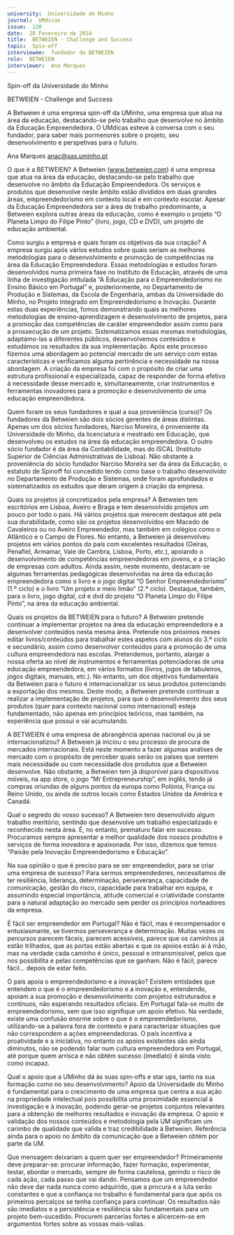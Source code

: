 ```yaml
---
university:  Universidade do Minho
journal:  UMdicas
issue:  120
date:  28 Fevereiro de 2014
title:  BETWEIEN - Challenge and Success
topic:  Spin-off 
interviewee:  fundador da BETWEIEN
role:  BETWEIEN
interviewer:  Ana Marques
---
```

 

 Spin-off da Universidade do Minho 


 BETWEIEN - Challenge and Success 

 A Betweien é uma empresa spin-off da UMinho, uma empresa que atua na área da educação, destacando-se pelo trabalho que desenvolve no âmbito da Educação Empreendedora. O UMdicas esteve à conversa com o seu fundador, para saber mais pormenores sobre o projeto, seu desenvolvimento e perspetivas para o futuro.


 Ana Marques 
 anac@sas.uminho.pt 

 O que é a BETWEIEN?
 A Betweien (www.betweien.com) é uma empresa que atua na área da educação, destacando-se pelo trabalho que desenvolve no âmbito da Educação Empreendedora. Os serviços e produtos que desenvolve neste âmbito estão divididos em duas grandes áreas, empreendedorismo em contexto local e em contexto escolar. Apesar da Educação Empreendedora ser a área de trabalho predominante, a Betweien explora outras áreas da educação, como é exemplo o projeto “O Planeta Limpo do Filipe Pinto” (livro, jogo, CD e DVD), um projeto de educação ambiental.

 Como surgiu a empresa e quais foram os objetivos da sua criação?
 A empresa surgiu após vários estudos sobre quais seriam as melhores metodologias para o desenvolvimento e promoção de competências na área da Educação Empreendedora. Essas metodologias e estudos foram desenvolvidos numa primeira fase no Instituto de Educação, através de uma linha de investigação intitulada “A Educação para o Empreendedorismo no Ensino Básico em Portugal” e, posteriormente, no Departamento de Produção e Sistemas, da Escola de Engenharia, ambas da Universidade do Minho, no Projeto Integrado em Empreendedorismo e Inovação. Durante estas duas experiências, fomos demonstrando quais as melhores metodologias de ensino-aprendizagem e desenvolvimento de projetos, para a promoção das competências de caráter empreendedor assim como para a prossecução de um projeto. Sistematizamos essas mesmas metodologias, adaptámo-las a diferentes públicos, desenvolvemos conteúdos e estudámos os resultados da sua implementação.
 Após este processo fizemos uma abordagem ao potencial mercado de um serviço com estas características e verificamos alguma pertinência e necessidade na nossa abordagem. A criação da empresa foi com o propósito de criar uma estrutura profissional e especializada, capaz de responder de forma efetiva à necessidade desse mercado e, simultaneamente, criar instrumentos e ferramentas inovadores para a promoção e desenvolvimento de uma educação empreendedora.

 Quem foram os seus fundadores e qual a sua proveniência (curso)?
 Os fundadores da Betweien são dois sócios gerentes de áreas distintas. Apenas um dos sócios fundadores, Narciso Moreira, é proveniente da Universidade do Minho, da licenciatura e mestrado em Educação, que desenvolveu os estudos na área da educação empreendedora. O outro sócio fundador é da área da Contabilidade, mas do ISCAL (Instituto Superior de Ciências Administrativas de Lisboa).
 Não obstante a proveniência do sócio fundador Narciso Moreira ser da área da Educação, o estatuto de Spinoff foi concedido tendo como base o trabalho desenvolvido no Departamento de Produção e Sistemas, onde foram aprofundados e sistematizados os estudos que deram origem à criação da empresa.

 Quais os projetos já concretizados pela empresa?
 A Betweien tem escritórios em Lisboa, Aveiro e Braga e tem desenvolvido projetos um pouco por todo o país. Há vários projetos que merecem destaque até pela sua durabilidade, como são os projetos desenvolvidos em Macedo de Cavaleiros ou no Aveiro Empreendedor, mas também em colégios como o Atlântico e o Campo de Flores. No entanto, a Betweien já desenvolveu projetos em vários pontos do país com excelentes resultados (Oeiras, Penafiel, Armamar, Vale de Cambra, Lisboa, Porto, etc.), apoiando o desenvolvimento de competências empreendedoras em jovens, e a criação de empresas com adultos. Ainda assim, neste momento, destacam-se algumas ferramentas pedagógicas desenvolvidas na área da educação empreendedora como o livro e o jogo digital “O Senhor Empreendedorismo” (1.º ciclo) e o livro “Um projeto e meio limão” (2.º ciclo). Destaque, também, para o livro, jogo digital, cd e dvd do projeto “O Planeta Limpo do Filipe Pinto”, na área da educação ambiental.

 Quais os projetos da BETWEIEN para o futuro?
 A Betweien pretende continuar a implementar projetos na área da educação empreendedora e a desenvolver conteúdos nesta mesma área. Pretende nos próximos meses editar livros/conteúdos para trabalhar estes aspetos com alunos do 3.º ciclo e secundário, assim como desenvolver conteúdos para a promoção de uma cultura empreendedora nas escolas. Pretendemos, portanto, alargar a nossa oferta ao nível de instrumentos e ferramentas potenciadoras de uma educação empreendedora, em vários formatos (livros, jogos de tabuleiros, jogos digitais, manuais, etc.). No entanto, um dos objetivos fundamentais da Betweien para o futuro é internacionalizar os seus produtos potenciando a exportação dos mesmos.
 Deste modo, a Betweien pretende continuar a realizar a implementação de projetos, para que o desenvolvimento dos seus produtos (quer para contexto nacional como internacional) esteja fundamentado, não apenas em princípios teóricos, mas também, na experiência que possui e vai acumulando.

 A BETWEIEN é uma empresa de abrangência apenas nacional ou já se internacionalizou?
 A Betweien já iniciou o seu processo de procura de mercados internacionais. Está neste momento a fazer algumas análises de mercado com o propósito de perceber quais serão os países que sentem mais necessidade ou com necessidade dos produtos que a Betweien desenvolve. Não obstante, a Betweien tem já disponível para dispositivos móveis, na app store, o jogo “Mr Entrepreneurship”, em inglês, tendo já compras oriundas de alguns pontos da europa como Polónia, França ou Reino Unido, ou ainda de outros locais como Estados Unidos da América e Canadá.

 Qual o segredo do vosso sucesso?
 A Betweien tem desenvolvido algum trabalho meritório, sentindo que desenvolve um trabalho especializado e reconhecido nesta área. É, no entanto, prematuro falar em sucesso. Procuramos sempre apresentar a melhor qualidade dos nossos produtos e serviços de forma inovadora e apaixonada. Por isso, dizemos que temos “Paixão pela Inovação Empreendedorismo e Educação”.

 Na sua opinião o que é preciso para se ser empreendedor, para se criar uma empresa de sucesso?
 Para sermos empreendedores, necessitamos de ter resiliência, liderança, determinação, perseverança, capacidade de comunicação, gestão do risco, capacidade para trabalhar em equipa, e assumindo especial importância, atitude comercial e criatividade constante para a natural adaptação ao mercado sem perder os princípios norteadores da empresa.

 É fácil ser empreendedor em Portugal?
 Não é fácil, mas é recompensador e entusiasmante, se tivermos perseverança e determinação. Muitas vezes os percursos parecem fáceis, parecem acessíveis, parece que os caminhos já estão trilhados, que as portas estão abertas e que os apoios estão aí à mão, mas na verdade cada caminho é único, pessoal e intransmissível, pelos que nos possibilita e pelas competências que se ganham. Não é fácil, parece fácil… depois de estar feito.

 O país apoia o empreendedorismo e a inovação?
 Existem entidades que entendem o que é o empreendedorismo e a inovação e, entendendo, apoiam a sua promoção e desenvolvimento com projetos estruturados e contínuos, não esperando resultados oficiais. Em Portugal fala-se muito de empreendedorismo, sem que isso signifique um apoio efetivo.
 Na verdade, existe uma confusão enorme sobre o que é o empreendedorismo, utilizando-se a palavra fora de contexto e para caracterizar situações que não correspondem a ações empreendedoras. O país incentiva a proatividade e a iniciativa, no entanto os apoios existentes são ainda diminutos, não se podendo falar num cultura empreendedora em Portugal, até porque quem arrisca e não obtém sucesso (imediato) é ainda visto como incapaz.

 Qual o apoio que a UMinho dá às suas spin-offs e star ups, tanto na sua formação como no seu desenvolvimento?
 Apoio da Universidade do Minho é fundamental para o crescimento de uma empresa que centra a sua ação na propriedade intelectual pois possibilita uma proximidade essencial à investigação e à inovação, podendo gerar-se projetos conjuntos relevantes para a obtenção de melhores resultados e inovação da empresa. O apoio e validação dos nossos conteúdos e metodologia pela UM significam um carimbo de qualidade que valida e traz credibilidade à Betweien.
 Referência ainda para o apoio no âmbito da comunicação que a Betweien obtém por parte da UM.

 Que mensagem deixariam a quem quer ser empreendedor?
 Primeiramente deve preparar-se: procurar informação, fazer formação, experimentar, testar, abordar o mercado, sempre de forma cautelosa, gerindo o risco de cada ação, cada passo que vai dando.
 Pensamos que um empreendedor não deve dar nada nunca como adquirido, que a procura e a luta serão constantes e que a confiança no trabalho é fundamental para que após os primeiros percalços se tenha confiança para continuar. Os resultados não são imediatos e a persistência e resiliência são fundamentais para um projeto bem-sucedido. Procurem parcerias fortes e alicercem-se em argumentos fortes sobre as vossas mais-valias.

 

